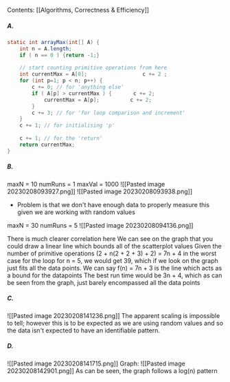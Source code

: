 Contents:
[[Algorithms, Correctness & Efficiency]]

##### A.
``` Java
static int arrayMax(int[] A) {  
    int n = A.length;  
    if ( n == 0 ) {return -1;}  
  
    // start counting primitive operations from here  
    int currentMax = A[0];                  c += 2 ;  
    for (int p=1; p < n; p++) {  
        c += 0; // for 'anything else'  
        if ( A[p] > currentMax ) {       c += 2;  
            currentMax = A[p];          c += 2;  
        }  
        c += 3; // for 'for loop comparison and increment'  
    }  
    c += 1; // for initialising 'p'  
  
    c += 1; // for the 'return'  
    return currentMax;  
}
```
##### B.
maxN = 10
numRuns = 1
maxVal = 1000
![[Pasted image 20230208093927.png]]
![[Pasted image 20230208093938.png]]
- Problem is that we don't have enough data to properly measure this given we are working with random values

maxN = 30
numRuns = 5
![[Pasted image 20230208094136.png]]

There is much clearer correlation here
We can see on the graph that you could draw a linear line which bounds all of the scatterplot values
Given the number of primitive operations (2 + n(2 + 2 + 3) + 2) = 7n + 4 in the worst case for the loop
for n = 5, we would get 39, which if we look on the graph just fits all the data points.
We can say f(n) = 7n + 3 is the line which acts as a bound for the datapoints
The best run time would be 3n + 4, which as can be seen from the graph, just barely encompassed all the data points

##### C.
![[Pasted image 20230208141236.png]]
The apparent scaling is impossible to tell; however this is to be expected as we are using random values and so the data isn't expected to have an identifiable pattern.

##### D.
![[Pasted image 20230208141715.png]]
Graph:
![[Pasted image 20230208142901.png]]
As can be seen, the graph follows a log(n) pattern
